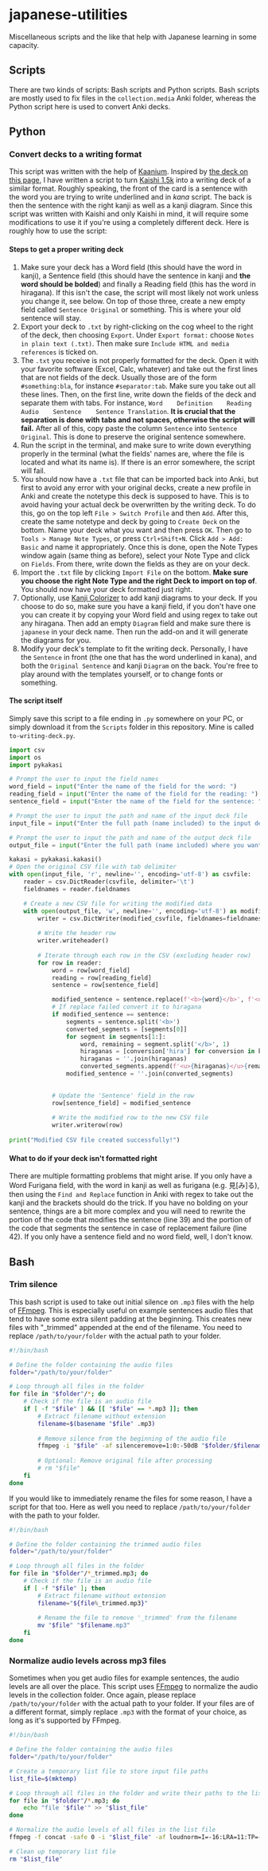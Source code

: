 # japanese-utilities
Miscellaneous scripts and the like that help with Japanese learning in some capacity.

## Scripts

There are two kinds of scripts: Bash scripts and Python scripts. Bash scripts are mostly used to fix files in the `collection.media` Anki folder, whereas the Python script here is used to convert Anki decks.

## Python

### Convert decks to a writing format

This script was written with the help of [Kaanium](https://github.com/kaanium). Inspired by [the deck on this page](https://animecards.site/writingjapanese/), I have written a script to turn [Kaishi 1.5k](https://github.com/donkuri/Kaishi/) into a writing deck of a similar format. Roughly speaking, the front of the card is a sentence with the word you are trying to write underlined and in _kana_ script. The back is then the sentence with the right kanji as well as a kanji diagram. Since this script was written with Kaishi and only Kaishi in mind, it will require some modifications to use it if you're using a completely different deck. Here is roughly how to use the script:

#### Steps to get a proper writing deck

1. Make sure your deck has a Word field (this should have the word in kanji), a Sentence field (this should have the sentence in kanji and **the word should be bolded**) and finally a Reading field (this has the word in hiragana). If this isn't the case, the script will most likely not work unless you change it, see below. On top of those three, create a new empty field called `Sentence Original` or something. This is where your old sentence will stay.
2. Export your deck to `.txt` by right-clicking on the cog wheel to the right of the deck, then choosing `Export`. Under `Export format:` choose `Notes in plain text (.txt)`. Then make sure `Include HTML and media references` is ticked on.
3. The `.txt` you receive is not properly formatted for the deck. Open it with your favorite software (Excel, Calc, whatever) and take out the first lines that are not fields of the deck. Usually those are of the form `#something:bla`, for instance `#separator:tab`. Make sure you take out all these lines. Then, on the first line, write down the fields of the deck and separate them with tabs. For instance, `Word    Definition    Reading    Audio    Sentence    Sentence Translation`. **It is crucial that the separation is done with tabs and not spaces, otherwise the script will fail.** After all of this, copy paste the column `Sentence` into `Sentence Original`. This is done to preserve the original sentence somewhere.
4. Run the script in the terminal, and make sure to write down everything properly in the terminal (what the fields' names are, where the file is located and what its name is). If there is an error somewhere, the script will fail.
5. You should now have a `.txt` file that can be imported back into Anki, but first to avoid any error with your original decks, create a new profile in Anki and create the notetype this deck is supposed to have. This is to avoid having your actual deck be overwritten by the writing deck. To do this, go on the top left `File > Switch Profile` and then `Add`. After this, create the same notetype and deck by going to `Create Deck` on the bottom. Name your deck what you want and then press `OK`. Then go to `Tools > Manage Note Types`, or press `Ctrl+Shift+N`. Click `Add > Add: Basic` and name it appropriately. Once this is done, open the Note Types window again (same thing as before), select your Note Type and click on `Fields`. From there, write down the fields as they are on your deck.
6. Import the `.txt` file by clicking `Import File` on the bottom. **Make sure you choose the right Note Type and the right Deck to import on top of**. You should now have your deck formatted just right.
7. Optionally, use [Kanji Colorizer](https://github.com/cayennes/kanji-colorize/) to add kanji diagrams to your deck. If you choose to do so, make sure you have a kanji field, if you don't have one you can create it by copying your Word field and using regex to take out any hiragana. Then add an empty `Diagram` field and make sure there is `japanese` in your deck name. Then run the add-on and it will generate the diagrams for you.
8. Modify your deck's template to fit the writing deck. Personally, I have the `Sentence` in front (the one that has the word underlined in kana), and both the `Original Sentence` and kanji `Diagram` on the back. You're free to play around with the templates yourself, or to change fonts or something.

#### The script itself

Simply save this script to a file ending in `.py` somewhere on your PC, or simply download it from the `Scripts` folder in this repository. Mine is called `to-writing-deck.py`.

```Python
import csv
import os
import pykakasi

# Prompt the user to input the field names
word_field = input("Enter the name of the field for the word: ")
reading_field = input("Enter the name of the field for the reading: ")
sentence_field = input("Enter the name of the field for the sentence: ")

# Prompt the user to input the path and name of the input deck file
input_file = input("Enter the full path (name included) to the input deck file: ")

# Prompt the user to input the path and name of the output deck file
output_file = input("Enter the full path (name included) where you want the output deck file to be saved: ")

kakasi = pykakasi.kakasi()
# Open the original CSV file with tab delimiter
with open(input_file, 'r', newline='', encoding='utf-8') as csvfile:
    reader = csv.DictReader(csvfile, delimiter='\t')
    fieldnames = reader.fieldnames

    # Create a new CSV file for writing the modified data
    with open(output_file, 'w', newline='', encoding='utf-8') as modified_csvfile:
        writer = csv.DictWriter(modified_csvfile, fieldnames=fieldnames, delimiter='\t')
        
        # Write the header row
        writer.writeheader()
        
        # Iterate through each row in the CSV (excluding header row)
        for row in reader:
            word = row[word_field]
            reading = row[reading_field]
            sentence = row[sentence_field]

            modified_sentence = sentence.replace(f'<b>{word}</b>', f'<u>{reading}</u>')
            # If replace failed convert it to hiragana
            if modified_sentence == sentence:
                segments = sentence.split('<b>')
                converted_segments = [segments[0]]
                for segment in segments[1:]:
                    word, remaining = segment.split('</b>', 1)
                    hiraganas = [conversion['hira'] for conversion in kakasi.convert(word)]
                    hiraganas = ''.join(hiraganas)
                    converted_segments.append(f'<u>{hiraganas}</u>{remaining}')
                modified_sentence = ''.join(converted_segments)

            
            # Update the 'Sentence' field in the row
            row[sentence_field] = modified_sentence
            
            # Write the modified row to the new CSV file
            writer.writerow(row)
            
print("Modified CSV file created successfully!")
```

#### What to do if your deck isn't formatted right

There are multiple formatting problems that might arise. If you only have a Word Furigana field, with the word in kanji as well as furigana (e.g. 見[み]る), then using the `Find and Replace` function in Anki with regex to take out the kanji and the brackets should do the trick. If you have no bolding on your sentence, things are a bit more complex and you will need to rewrite the portion of the code that modifies the sentence (line 39) and the portion of the code that segments the sentence in case of replacement failure (line 42). If you only have a sentence field and no word field, well, I don't know.

## Bash

### Trim silence

This bash script is used to take out initial silence on `.mp3` files with the help of [FFmpeg](https://ffmpeg.org/). This is especially useful on example sentences audio files that tend to have some extra silent padding at the beginning. This creates new files with "_trimmed" appended at the end of the filename. You need to replace `/path/to/your/folder` with the actual path to your folder.

```bash
#!/bin/bash

# Define the folder containing the audio files
folder="/path/to/your/folder"

# Loop through all files in the folder
for file in "$folder"/*; do
    # Check if the file is an audio file
    if [ -f "$file" ] && [[ "$file" == *.mp3 ]]; then
        # Extract filename without extension
        filename=$(basename "$file" .mp3)
        
        # Remove silence from the beginning of the audio file
        ffmpeg -i "$file" -af silenceremove=1:0:-50dB "$folder/$filename"_trimmed.mp3
        
        # Optional: Remove original file after processing
        # rm "$file"
    fi
done
```
If you would like to immediately rename the files for some reason, I have a script for that too. Here as well you need to replace `/path/to/your/folder` with the path to your folder.

```bash
#!/bin/bash

# Define the folder containing the trimmed audio files
folder="/path/to/your/folder"

# Loop through all files in the folder
for file in "$folder"/*_trimmed.mp3; do
    # Check if the file is an audio file
    if [ -f "$file" ]; then
        # Extract filename without extension
        filename="${file%_trimmed.mp3}"
        
        # Rename the file to remove '_trimmed' from the filename
        mv "$file" "$filename.mp3"
    fi
done
```

### Normalize audio levels across mp3 files

Sometimes when you get audio files for example sentences, the audio levels are all over the place. This script uses [FFmpeg](https://ffmpeg.org/) to normalize the audio levels in the collection folder. Once again, please replace `/path/to/your/folder` with the actual path to your folder. If your files are of a different format, simply replace `.mp3` with the format of your choice, as long as it's supported by FFmpeg.

```bash
#!/bin/bash

# Define the folder containing the audio files
folder="/path/to/your/folder"

# Create a temporary list file to store input file paths
list_file=$(mktemp)

# Loop through all files in the folder and write their paths to the list file
for file in "$folder"/*.mp3; do
    echo "file '$file'" >> "$list_file"
done

# Normalize the audio levels of all files in the list file
ffmpeg -f concat -safe 0 -i "$list_file" -af loudnorm=I=-16:LRA=11:TP=-1.5:print_format=summary -f null -

# Clean up temporary list file
rm "$list_file"
```
